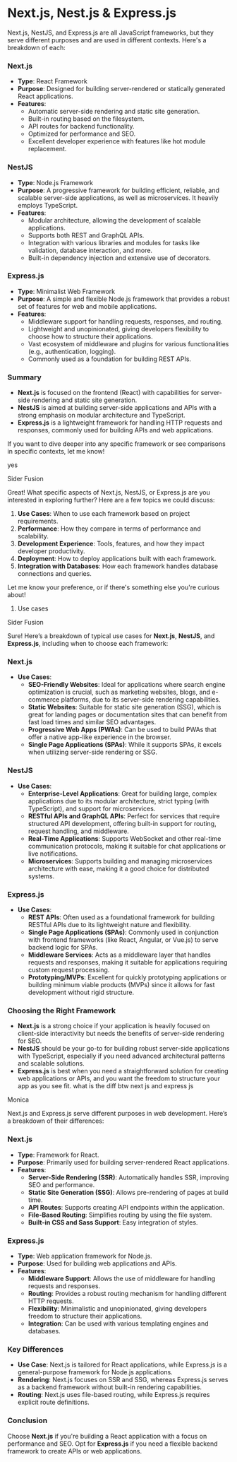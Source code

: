 # Next.js, Nest.js & Express.js
Next.js, NestJS, and Express.js are all JavaScript frameworks, but they serve different purposes and are used in different contexts. Here's a breakdown of each:

### Next.js

-   **Type**: React Framework
-   **Purpose**: Designed for building server-rendered or statically generated React applications.
-   **Features**:
    -   Automatic server-side rendering and static site generation.
    -   Built-in routing based on the filesystem.
    -   API routes for backend functionality.
    -   Optimized for performance and SEO.
    -   Excellent developer experience with features like hot module replacement.

### NestJS

-   **Type**: Node.js Framework
-   **Purpose**: A progressive framework for building efficient, reliable, and scalable server-side applications, as well as microservices. It heavily employs TypeScript.
-   **Features**:
    -   Modular architecture, allowing the development of scalable applications.
    -   Supports both REST and GraphQL APIs.
    -   Integration with various libraries and modules for tasks like validation, database interaction, and more.
    -   Built-in dependency injection and extensive use of decorators.

### Express.js

-   **Type**: Minimalist Web Framework
-   **Purpose**: A simple and flexible Node.js framework that provides a robust set of features for web and mobile applications.
-   **Features**:
    -   Middleware support for handling requests, responses, and routing.
    -   Lightweight and unopinionated, giving developers flexibility to choose how to structure their applications.
    -   Vast ecosystem of middleware and plugins for various functionalities (e.g., authentication, logging).
    -   Commonly used as a foundation for building REST APIs.

### Summary

-   **Next.js**  is focused on the frontend (React) with capabilities for server-side rendering and static site generation.
-   **NestJS**  is aimed at building server-side applications and APIs with a strong emphasis on modular architecture and TypeScript.
-   **Express.js**  is a lightweight framework for handling HTTP requests and responses, commonly used for building APIs and web applications.

If you want to dive deeper into any specific framework or see comparisons in specific contexts, let me know!

yes

Sider Fusion

Great! What specific aspects of Next.js, NestJS, or Express.js are you interested in exploring further? Here are a few topics we could discuss:

1.  **Use Cases**: When to use each framework based on project requirements.
2.  **Performance**: How they compare in terms of performance and scalability.
3.  **Development Experience**: Tools, features, and how they impact developer productivity.
4.  **Deployment**: How to deploy applications built with each framework.
5.  **Integration with Databases**: How each framework handles database connections and queries.

Let me know your preference, or if there's something else you're curious about!

1. Use cases

Sider Fusion

Sure! Here’s a breakdown of typical use cases for  **Next.js**,  **NestJS**, and  **Express.js**, including when to choose each framework:

### Next.js

-   **Use Cases**:
    -   **SEO-Friendly Websites**: Ideal for applications where search engine optimization is crucial, such as marketing websites, blogs, and e-commerce platforms, due to its server-side rendering capabilities.
    -   **Static Websites**: Suitable for static site generation (SSG), which is great for landing pages or documentation sites that can benefit from fast load times and similar SEO advantages.
    -   **Progressive Web Apps (PWAs)**: Can be used to build PWAs that offer a native app-like experience in the browser.
    -   **Single Page Applications (SPAs)**: While it supports SPAs, it excels when utilizing server-side rendering or SSG.

### NestJS

-   **Use Cases**:
    -   **Enterprise-Level Applications**: Great for building large, complex applications due to its modular architecture, strict typing (with TypeScript), and support for microservices.
    -   **RESTful APIs and GraphQL APIs**: Perfect for services that require structured API development, offering built-in support for routing, request handling, and middleware.
    -   **Real-Time Applications**: Supports WebSocket and other real-time communication protocols, making it suitable for chat applications or live notifications.
    -   **Microservices**: Supports building and managing microservices architecture with ease, making it a good choice for distributed systems.

### Express.js

-   **Use Cases**:
    -   **REST APIs**: Often used as a foundational framework for building RESTful APIs due to its lightweight nature and flexibility.
    -   **Single Page Applications (SPAs)**: Commonly used in conjunction with frontend frameworks (like React, Angular, or Vue.js) to serve backend logic for SPAs.
    -   **Middleware Services**: Acts as a middleware layer that handles requests and responses, making it suitable for applications requiring custom request processing.
    -   **Prototyping/MVPs**: Excellent for quickly prototyping applications or building minimum viable products (MVPs) since it allows for fast development without rigid structure.

### Choosing the Right Framework

-   **Next.js**  is a strong choice if your application is heavily focused on client-side interactivity but needs the benefits of server-side rendering for SEO.
-   **NestJS**  should be your go-to for building robust server-side applications with TypeScript, especially if you need advanced architectural patterns and scalable solutions.
-   **Express.js**  is best when you need a straightforward solution for creating web applications or APIs, and you want the freedom to structure your app as you see fit.
what is the diff btw next js and express js

Monica

Next.js and Express.js serve different purposes in web development. Here’s a breakdown of their differences:

### Next.js

-   **Type**: Framework for React.
-   **Purpose**: Primarily used for building server-rendered React applications.
-   **Features**:
    -   **Server-Side Rendering (SSR)**: Automatically handles SSR, improving SEO and performance.
    -   **Static Site Generation (SSG)**: Allows pre-rendering of pages at build time.
    -   **API Routes**: Supports creating API endpoints within the application.
    -   **File-Based Routing**: Simplifies routing by using the file system.
    -   **Built-in CSS and Sass Support**: Easy integration of styles.

### Express.js

-   **Type**: Web application framework for Node.js.
-   **Purpose**: Used for building web applications and APIs.
-   **Features**:
    -   **Middleware Support**: Allows the use of middleware for handling requests and responses.
    -   **Routing**: Provides a robust routing mechanism for handling different HTTP requests.
    -   **Flexibility**: Minimalistic and unopinionated, giving developers freedom to structure their applications.
    -   **Integration**: Can be used with various templating engines and databases.

### Key Differences

-   **Use Case**: Next.js is tailored for React applications, while Express.js is a general-purpose framework for Node.js applications.
-   **Rendering**: Next.js focuses on SSR and SSG, whereas Express.js serves as a backend framework without built-in rendering capabilities.
-   **Routing**: Next.js uses file-based routing, while Express.js requires explicit route definitions.

### Conclusion

Choose **Next.js** if you're building a React application with a focus on performance and SEO. Opt for **Express.js** if you need a flexible backend framework to create APIs or web applications.
